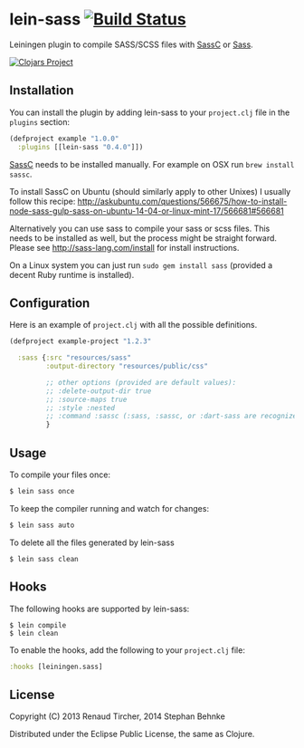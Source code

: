 # lein-sass [![Build Status](https://travis-ci.org/101loops/lein-sass.svg)](https://travis-ci.org/101loops/lein-sass)

Leiningen plugin to compile SASS/SCSS files with [SassC](https://github.com/sass/sassc) or
[Sass](http://sass-lang.com).

[![Clojars Project](http://clojars.org/lein-sass/latest-version.svg)](http://clojars.org/lein-sass)


## Installation

You can install the plugin by adding lein-sass to your `project.clj` file in the `plugins` section:

```clj
(defproject example "1.0.0"
  :plugins [[lein-sass "0.4.0"]])
```

[SassC](https://github.com/sass/sassc) needs to be installed manually.
For example on OSX run `brew install sassc`.

To install SassC on Ubuntu (should similarly apply to other Unixes) I usually follow this recipe:
http://askubuntu.com/questions/566675/how-to-install-node-sass-gulp-sass-on-ubuntu-14-04-or-linux-mint-17/566681#566681

Alternatively you can use sass to compile your sass or scss
files. This needs to be installed as well, but the process might be straight forward. Please see http://sass-lang.com/install for install instructions.

On a Linux system you can just run `sudo gem install sass` (provided a decent Ruby runtime is installed).


## Configuration

Here is an example of `project.clj` with all the possible definitions.

```clj
(defproject example-project "1.2.3"

  :sass {:src "resources/sass"
         :output-directory "resources/public/css"

         ;; other options (provided are default values):
         ;; :delete-output-dir true
         ;; :source-maps true
         ;; :style :nested
         ;; :command :sassc (:sass, :sassc, or :dart-sass are recognized values)
         }
```


## Usage

To compile your files once:

```sh
$ lein sass once
```

To keep the compiler running and watch for changes:

```sh
$ lein sass auto
```

To delete all the files generated by lein-sass

```
$ lein sass clean
```


## Hooks

The following hooks are supported by lein-sass:

```
$ lein compile
$ lein clean
```

To enable the hooks, add the following to your `project.clj` file:

```clj
:hooks [leiningen.sass]
```


## License

Copyright (C) 2013 Renaud Tircher, 2014 Stephan Behnke

Distributed under the Eclipse Public License, the same as Clojure.
